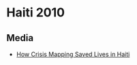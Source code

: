 # Haiti 2010

## Media
- [How Crisis Mapping Saved Lives in Haiti](https://voices.nationalgeographic.org/2012/07/02/crisis-mapping-haiti/)

